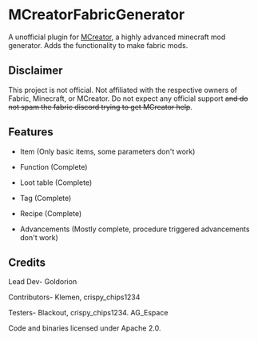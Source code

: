 # MCreatorFabricGenerator
A unofficial plugin for [MCreator](https://mcreator.net/), a highly advanced minecraft mod generator. Adds the functionality to make fabric mods.

## Disclaimer
This project is not official. Not affiliated with the respective owners of Fabric, Minecraft, or MCreator. Do not expect any official support ~~and
do not spam the fabric discord trying to get MCreator help~~.

## Features

- Item (Only basic items, some parameters don't work)

- Function (Complete)

- Loot table (Complete)

- Tag (Complete)

- Recipe (Complete)

- Advancements (Mostly complete, procedure triggered advancements don't work)

## Credits

Lead Dev- Goldorion

Contributors- Klemen, crispy_chips1234

Testers- Blackout, crispy_chips1234. AG_Espace

Code and binaries licensed under Apache 2.0. 
